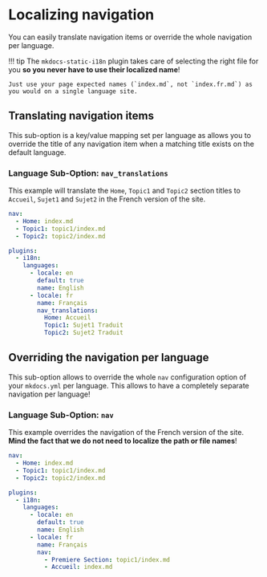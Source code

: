# Localizing navigation

You can easily translate navigation items or override the whole navigation per language.

!!! tip
    The `mkdocs-static-i18n` plugin takes care of selecting the right file for you **so you never have to use their localized name**!

    Just use your page expected names (`index.md`, not `index.fr.md`) as you would on a single language site.

## Translating navigation items

This sub-option is a key/value mapping set per language as allows you to override the title of any navigation item when a matching title exists on the default language.

### Language Sub-Option: `nav_translations`

This example will translate the `Home`, `Topic1` and `Topic2` section titles to `Accueil`, `Sujet1` and `Sujet2` in the French version of the site.

``` yaml
nav:
  - Home: index.md
  - Topic1: topic1/index.md
  - Topic2: topic2/index.md

plugins:
  - i18n:
    languages:
      - locale: en
        default: true
        name: English
      - locale: fr
        name: Français
        nav_translations:
          Home: Accueil
          Topic1: Sujet1 Traduit
          Topic2: Sujet2 Traduit
```

## Overriding the navigation per language

This sub-option allows to override the whole `nav` configuration option of your `mkdocs.yml` per language. This allows to have a completely separate navigation per language!

### Language Sub-Option: `nav`

This example overrides the navigation of the French version of the site. **Mind the fact that we do not need to localize the path or file names**!

``` yaml
nav:
  - Home: index.md
  - Topic1: topic1/index.md
  - Topic2: topic2/index.md

plugins:
  - i18n:
    languages:
      - locale: en
        default: true
        name: English
      - locale: fr
        name: Français
        nav:
          - Premiere Section: topic1/index.md
          - Accueil: index.md
```
